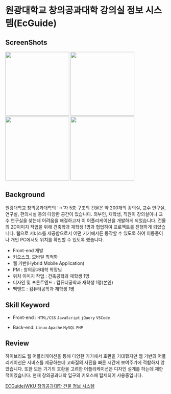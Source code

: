 # 원광대학교 창의공과대학 강의실 정보 시스템(EcGuide)


## ScreenShots
<div>
  <img width="200" src="https://user-images.githubusercontent.com/33711323/64933731-72ce1500-d881-11e9-81b1-3ec90b4d3b13.jpg">
  <img width="200" src="https://user-images.githubusercontent.com/33711323/64933733-7366ab80-d881-11e9-9279-7b02c74e84ca.jpg">
  <img width="200" src="https://user-images.githubusercontent.com/33711323/64933734-7366ab80-d881-11e9-9272-636e31cc6ccf.jpg">
  <img width="200" src="https://user-images.githubusercontent.com/33711323/64933736-73ff4200-d881-11e9-9ffe-17c9d351ea5c.jpg">
</div>  


## Background
원광대학교 창의공과대학의 'ㅍ'자 5층 구조의 건물은 약 200개의 강의실, 교수 연구실, 연구실, 편의시설 등의 다양한 공간이 있습니다. 외부인, 재학생, 직원이 강의실이나 교수 연구실을 찾는데 어려움을 해결하고자 이 어플리케이션을 개발하게 되었습니다. 건물의 2D이미지 작업을 위해 건축학과 재학생 1명과 협업하여 프로젝트를 진행하게 되었습니다. 웹으로 서비스를 제공함으로서 어떤 기기에서든 동작할 수 있도록 하여 이동중이나 개인 PC에서도 위치를 확인할 수 있도록 했습니다.  
  
  
 - Front-end 개발
 - 키오스크, 모바일 최적화
 - 웹 기반(Hybrid Mobile Application)
 - PM : 창의공과대학 학장님
 - 위치 이미지 작업 : 건축공학과 재학생 1명
 - 디자인 및 프론트엔드 : 컴퓨터공학과 재학생 1명(본인)
 - 백엔드 : 컴퓨터공학과 재학생 1명  



## Skill Keyword
 - Front-end : `HTML/CSS` `JavaScript` `jQuery` `VSCode`  
 
 - Back-end:  `Linux` `Apache` `MySQL` `PHP`  



## Review

  하이브리드 웹 어플리케이션을 통해 다양한 기기에서 호환을 기대했지만 웹 기반의 어플리케이션은 서비스를 제공하는데 고화질의 사진을 빠른 시간에 보여주기에 적합하지 않았습니다. 또한 모든 기기의 호환을 고려한 어플리케이션은 디자인 설계를 하는데 제한적이였습니다. 현재 창의공과대학 입구의 키오스에 탑제되어 사용중입니다.
  
  [ECGuide(WKU 창의공과대학 건물 정보 시스템](http://ecguide.wku.ac.kr/Ecguide/home.php)
